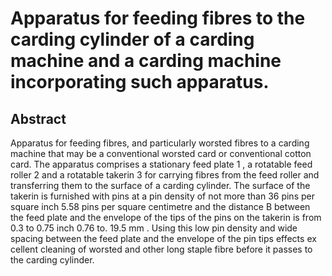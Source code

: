 # Apparatus for feeding fibres to the carding cylinder of a carding machine and a carding machine incorporating such apparatus.

## Abstract
Apparatus for feeding fibres, and particularly worsted fibres to a carding machine that may be a conventional worsted card or conventional cotton card. The apparatus comprises a stationary feed plate 1 , a rotatable feed roller 2 and a rotatable takerin 3 for carrying fibres from the feed roller and transferring them to the surface of a carding cylinder. The surface of the takerin is furnished with pins at a pin density of not more than 36 pins per square inch 5.58 pins per square centimetre and the distance B between the feed plate and the envelope of the tips of the pins on the takerin is from 0.3 to 0.75 inch 0.76 to. 19.5 mm . Using this low pin density and wide spacing between the feed plate and the envelope of the pin tips effects ex cellent cleaning of worsted and other long staple fibre before it passes to the carding cylinder.
